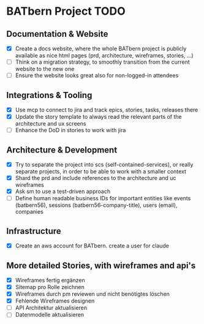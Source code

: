 # BATbern Project TODO

## Documentation & Website
- [x] Create a docs website, where the whole BATbern project is publicly available as nice html pages (prd, architecture, wireframes, stories, ...)
- [ ] Think on a migration strategy, to smoothly transition from the current website to the new one
- [ ] Ensure the website looks great also for non-logged-in attendees

## Integrations & Tooling
- [x] Use mcp to connect to jira and track epics, stories, tasks, releases there
- [x] Update the story template to always read the relevant parts of the architecture and ux screens
- [ ] Enhance the DoD in stories to work with jira

## Architecture & Development
- [x] Try to separate the project into scs (self-contained-services), or really separate projects, in order to be able to work with a smaller context
- [x] Shard the prd and include references to the architecture and uc wireframes
- [x] Ask sm to use a test-driven approach
- [ ] Define human readable business IDs for important entities like events (batbern56), sessions (batbern56-company-title), users (email), companies

## Infrastructure
- [x] Create an aws account for BATbern. create a user for claude

## More detailed Stories, with wireframes and api's
- [x] Wireframes fertig ergänzen
- [x] Sitemap pro Rolle zeichnen
- [x] Wireframes durch pm reviewen und nicht benötigtes löschen 
- [x] Fehlende Wireframes designen
- [ ] API Architektur aktualisieren
- [ ] Datenmodelle aktualisieren 
